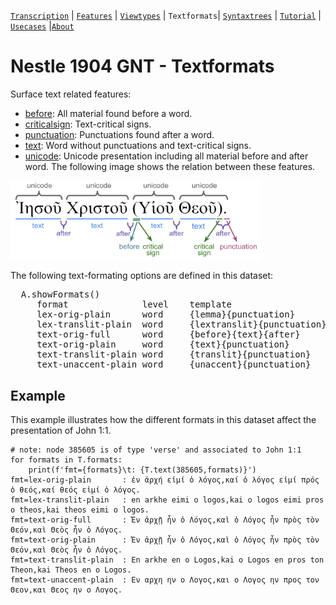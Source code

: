 <a name="start"></a>
[`Transcription`](transcription.md#start) | [`Features`](features/README.md#start) | [`Viewtypes`](viewtypes.md#start) | `Textformats`| [`Syntaxtrees`](syntaxtrees.md#start) | [`Tutorial`](../tutorial/README.md#start) | [`Usecases`](usecases/README.md#start) |[`About`](about.md#start)

# Nestle 1904 GNT - Textformats 

Surface text related features:
   * [before](features/before.md#start): All material found before a word.
   * [criticalsign](features/criticalsign.md#start): Text-critical signs.
   * [punctuation](features/punctuation.md#start): Punctuations found after a word.
   * [text](features/text.md#start): Word without punctuations and text-critical signs.
   * [unicode](features/unicode.md#start): Unicode presentation including all material before and after word.
The following image shows the relation between these features.

<img src="features/images/details_surface_features.png" width="400" >


The following text-formating options are defined in this dataset:
<pre>
  A.showFormats()
     format              level    template
     lex-orig-plain      word     {lemma}{punctuation}
     lex-translit-plain  word     {lextranslit}{punctuation}
     text-orig-full      word     {before}{text}{after}
     text-orig-plain     word     {text}{punctuation}
     text-translit-plain word     {translit}{punctuation}
     text-unaccent-plain word     {unaccent}{punctuation}
</pre>


## Example

This example illustrates how the different formats in this dataset affect the presentation of John 1:1.

```
# note: node 385605 is of type 'verse' and associated to John 1:1 
for formats in T.formats:
    print(f'fmt={formats}\t: {T.text(385605,formats)}')
fmt=lex-orig-plain       : ἐν ἀρχή εἰμί ὁ λόγος,καί ὁ λόγος εἰμί πρός ὁ θεός,καί θεός εἰμί ὁ λόγος.
fmt=lex-translit-plain   : en arkhe eimi o logos,kai o logos eimi pros o theos,kai theos eimi o logos.
fmt=text-orig-full       : Ἐν ἀρχῇ ἦν ὁ Λόγος,καὶ ὁ Λόγος ἦν πρὸς τὸν Θεόν,καὶ Θεὸς ἦν ὁ Λόγος.
fmt=text-orig-plain      : Ἐν ἀρχῇ ἦν ὁ Λόγος,καὶ ὁ Λόγος ἦν πρὸς τὸν Θεόν,καὶ Θεὸς ἦν ὁ Λόγος.
fmt=text-translit-plain  : En arkhe en o Logos,kai o Logos en pros ton Theon,kai Theos en o Logos.
fmt=text-unaccent-plain  : Εν αρχη ην ο Λογος,και ο Λογος ην προς τον Θεον,και Θεος ην ο Λογος.
```

